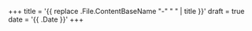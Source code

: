 +++
title = '{{ replace .File.ContentBaseName "-" " " | title }}'
draft = true
date = '{{ .Date }}'
+++
